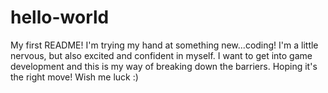 # hello-world
My first README!
I'm trying my hand at something new...coding! I'm a little nervous, but also excited and confident in myself. I want to get into game development and this is my way of breaking down the barriers. Hoping it's the right move! Wish me luck :) 
